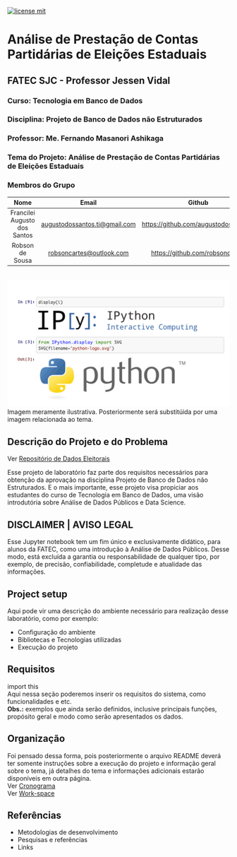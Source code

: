 
[![license mit](https://img.shields.io/github/license/robsoncartes/analise-de-prestacao-de-contas-partidarias-de-eleicoes-estaduais?color=RED)](https://img.shields.io/github/license/robsoncartes/analise-de-prestacao-de-contas-partidarias-de-eleicoes-estaduais/blob/master/LICENSE.md)

# Análise de Prestação de Contas Partidárias de Eleições Estaduais

## FATEC SJC - Professor Jessen Vidal

### Curso: Tecnologia em Banco de Dados

### **Disciplina:** Projeto de Banco de Dados não Estruturados

### **Professor:** Me. Fernando Masanori Ashikaga

### **Tema do Projeto:** Análise de Prestação de Contas Partidárias de Eleições Estaduais

### Membros do Grupo

|             **Nome**    	     |             **Email**           |                **Github**            	 |
|:------------------------------:|:-------------------------------:|:---------------------------------------:|
| Francilei Augusto dos Santos   |  augustodossantos.ti@gmail.com  |  https://github.com/augustodossantosti  |
| Robson de Sousa 	             |  robsoncartes@outlook.com       |  https://github.com/robsoncartes  	     |


\
![](images/ipython-jupyter-notebook.png)
Imagem meramente ilustrativa. Posteriormente será substitúida por uma imagem relacionada ao tema.


## Descrição do Projeto e do Problema


Ver [Repositório de Dados Eleitorais](https://www.tse.jus.br/eleicoes/estatisticas/repositorio-de-dados-eleitorais-1)

Esse projeto de laboratório faz parte dos requisitos necessários para obtenção da aprovação na disciplina Projeto de Banco de Dados não Estruturados. E o mais importante, esse projeto visa propiciar aos estudantes do curso de Tecnologia em Banco de Dados, uma visão introdutória sobre Análise de Dados Públicos e Data Science.

##  **DISCLAIMER | AVISO LEGAL**
Esse Jupyter notebook tem um fim único e exclusivamente didático, para alunos da FATEC, como uma introdução à Análise de Dados Públicos. Desse modo, está excluída a garantia ou responsabilidade de qualquer tipo, por exemplo, de precisão, confiabilidade, completude e atualidade das informações.

## Project setup

Aqui pode vir uma descrição do ambiente necessário para realização desse laboratório, como por exemplo:

- Configuração do ambiente
- Bibliotecas e Tecnologias utilizadas
- Execução do projeto

## Requisitos

import this\
Aqui nessa seção poderemos inserir os requisitos do sistema, como funcionalidades e etc.\
**Obs.:** exemplos que ainda serão definidos, inclusive principais funções, propósito geral e modo como serão apresentados os dados.

## Organização

Foi pensado dessa forma, pois posteriormente o arquivo README deverá ter somente instruções sobre a execução do projeto e informação geral sobre o tema, já detalhes do tema e informações adicionais estarão disponíveis em outra página.\
Ver [Cronograma](https://github.com/robsoncartes/analise-de-prestacao-de-contas-partidarias-de-eleicoes-estaduais/wiki/Cronograma-das-Sprints) \
Ver [Work-space](https://app.zenhub.com/workspace/o/robsoncartes/analise-de-prestacao-de-contas-partidarias-de-eleicoes-estaduais)

## Referências

- Metodologias de desenvolvimento
- Pesquisas e referências
- Links
